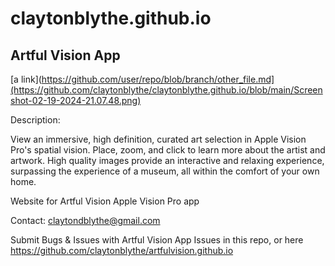 # claytonblythe.github.io

## Artful Vision App

[a link](https://github.com/user/repo/blob/branch/other_file.md](https://github.com/claytonblythe/claytonblythe.github.io/blob/main/Screenshot-02-19-2024-21.07.48.png)


Description:

View an immersive, high definition, curated art selection in Apple Vision Pro's spatial vision. Place, zoom, and click to learn more about the artist and artwork. High quality images provide an interactive and relaxing experience, surpassing the experience of a museum, all within the comfort of your own home.


Website for Artful Vision Apple Vision Pro app

Contact: claytondblythe@gmail.com

Submit Bugs & Issues with Artful Vision App Issues in this repo, or here https://github.com/claytonblythe/artfulvision.github.io

